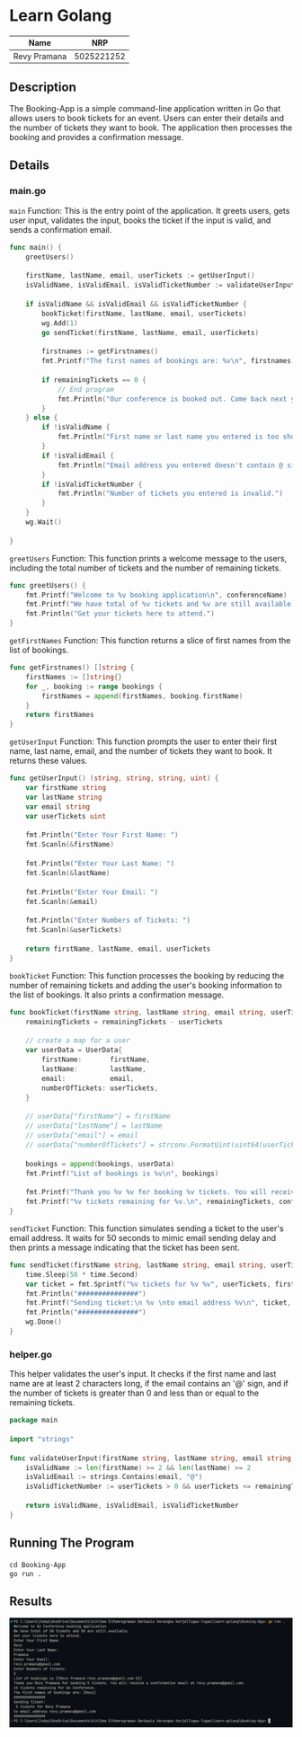 # Learn Golang

| **Name**     | **NRP**    |
| ------------ | ---------- |
| Revy Pramana | 5025221252 |

## Description

The Booking-App is a simple command-line application written in Go that allows users to book tickets for an event. Users can enter their details and the number of tickets they want to book. The application then processes the booking and provides a confirmation message.

## Details

### main.go

`main` Function:
This is the entry point of the application. It greets users, gets user input, validates the input, books the ticket if the input is valid, and sends a confirmation email.

```go
func main() {
	greetUsers()

	firstName, lastName, email, userTickets := getUserInput()
	isValidName, isValidEmail, isValidTicketNumber := validateUserInput(firstName, lastName, email, userTickets, remainingTickets)

	if isValidName && isValidEmail && isValidTicketNumber {
		bookTicket(firstName, lastName, email, userTickets)
		wg.Add(1)
		go sendTicket(firstName, lastName, email, userTickets)

		firstnames := getFirstnames()
		fmt.Printf("The first names of bookings are: %v\n", firstnames)

		if remainingTickets == 0 {
			// End program
			fmt.Println("Our conference is booked out. Come back next year.")
		}
	} else {
		if !isValidName {
			fmt.Println("First name or last name you entered is too short.")
		}
		if !isValidEmail {
			fmt.Println("Email address you entered doesn't contain @ sign.")
		}
		if !isValidTicketNumber {
			fmt.Println("Number of tickets you entered is invalid.")
		}
	}
	wg.Wait()

}
```

`greetUsers` Function: This function prints a welcome message to the users, including the total number of tickets and the number of remaining tickets.

```go
func greetUsers() {
	fmt.Printf("Welcome to %v booking application\n", conferenceName)
	fmt.Printf("We have total of %v tickets and %v are still available.\n", conferenceTickets, remainingTickets)
	fmt.Println("Get your tickets here to attend.")
}
```


`getFirstNames` Function: This function returns a slice of first names from the list of bookings.

```go
func getFirstnames() []string {
	firstNames := []string{}
	for _, booking := range bookings {
		firstNames = append(firstNames, booking.firstName)
	}
	return firstNames
}
```

`getUserInput` Function: This function prompts the user to enter their first name, last name, email, and the number of tickets they want to book. It returns these values.

```go
func getUserInput() (string, string, string, uint) {
	var firstName string
	var lastName string
	var email string
	var userTickets uint

	fmt.Println("Enter Your First Name: ")
	fmt.Scanln(&firstName)

	fmt.Println("Enter Your Last Name: ")
	fmt.Scanln(&lastName)

	fmt.Println("Enter Your Email: ")
	fmt.Scanln(&email)

	fmt.Println("Enter Numbers of Tickets: ")
	fmt.Scanln(&userTickets)

	return firstName, lastName, email, userTickets
}
```


`bookTicket` Function: This function processes the booking by reducing the number of remaining tickets and adding the user's booking information to the list of bookings. It also prints a confirmation message.

```go
func bookTicket(firstName string, lastName string, email string, userTickets uint) {
	remainingTickets = remainingTickets - userTickets

	// create a map for a user
	var userData = UserData{
		firstName:       firstName,
		lastName:        lastName,
		email:           email,
		numberOfTickets: userTickets,
	}

	// userData["firstName"] = firstName
	// userData["lastName"] = lastName
	// userData["email"] = email
	// userData["numberOfTickets"] = strconv.FormatUint(uint64(userTickets), 10)

	bookings = append(bookings, userData)
	fmt.Printf("List of bookings is %v\n", bookings)

	fmt.Printf("Thank you %v %v for booking %v tickets. You will receive a confirmation email at %v.\n", firstName, lastName, userTickets, email)
	fmt.Printf("%v tickets remaining for %v.\n", remainingTickets, conferenceName)
}
```

`sendTicket` Function: This function simulates sending a ticket to the user's email address. It waits for 50 seconds to mimic email sending delay and then prints a message indicating that the ticket has been sent.

```go
func sendTicket(firstName string, lastName string, email string, userTickets uint) {
	time.Sleep(50 * time.Second)
	var ticket = fmt.Sprintf("%v tickets for %v %v", userTickets, firstName, lastName)
	fmt.Println("###############")
	fmt.Printf("Sending ticket:\n %v \nto email address %v\n", ticket, email)
	fmt.Println("###############")
	wg.Done()
}
```

### helper.go

This helper validates the user's input. It checks if the first name and last name are at least 2 characters long, if the email contains an '@' sign, and if the number of tickets is greater than 0 and less than or equal to the remaining tickets.

```go
package main

import "strings"

func validateUserInput(firstName string, lastName string, email string, userTickets uint, remainingTickets uint) (bool, bool, bool) {
	isValidName := len(firstName) >= 2 && len(lastName) >= 2
	isValidEmail := strings.Contains(email, "@")
	isValidTicketNumber := userTickets > 0 && userTickets <= remainingTickets

	return isValidName, isValidEmail, isValidTicketNumber
}
```

## Running The Program

```
cd Booking-App
go run .
```

## Results

![alt text](image.png)
